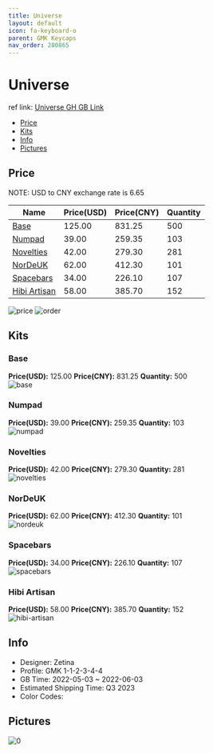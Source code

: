 ```yaml
---
title: Universe 
layout: default
icon: fa-keyboard-o
parent: GMK Keycaps
nav_order: 280865
---
```


# Universe 

ref link: [Universe GH GB Link]()

* [Price](#price)
* [Kits](#kits)
* [Info](#info)
* [Pictures](#pictures)

## Price

NOTE: USD to CNY exchange rate is 6.65

| Name          | Price(USD)   |  Price(CNY) | Quantity |
| ------------- | ------------ |  ---------- | -------- |
|[Base](#base)|125.00|831.25|500|
|[Numpad](#numpad)|39.00|259.35|103|
|[Novelties](#novelties)|42.00|279.30|281|
|[NorDeUK](#nordeuk)|62.00|412.30|101|
|[Spacebars](#spacebars)|34.00|226.10|107|
|[Hibi Artisan](#hibi-artisan)|58.00|385.70|152|

<img src="{{ 'assets/images/gmk-keycaps/Universe/price.png' | relative_url }}" alt="price" class="image featured">
<img src="{{ 'assets/images/gmk-keycaps/Universe/order.png' | relative_url }}" alt="order" class="image featured">

## Kits
### Base  
**Price(USD):** 125.00	**Price(CNY):** 831.25	**Quantity:** 500  
<img src="{{ 'assets/images/gmk-keycaps/Universe/kits_pics/base.png' | relative_url }}" alt="base" class="image featured">

### Numpad  
**Price(USD):** 39.00	**Price(CNY):** 259.35	**Quantity:** 103  
<img src="{{ 'assets/images/gmk-keycaps/Universe/kits_pics/numpad.png' | relative_url }}" alt="numpad" class="image featured">

### Novelties  
**Price(USD):** 42.00	**Price(CNY):** 279.30	**Quantity:** 281  
<img src="{{ 'assets/images/gmk-keycaps/Universe/kits_pics/novelties.png' | relative_url }}" alt="novelties" class="image featured">

### NorDeUK  
**Price(USD):** 62.00	**Price(CNY):** 412.30	**Quantity:** 101  
<img src="{{ 'assets/images/gmk-keycaps/Universe/kits_pics/nordeuk.png' | relative_url }}" alt="nordeuk" class="image featured">

### Spacebars  
**Price(USD):** 34.00	**Price(CNY):** 226.10	**Quantity:** 107  
<img src="{{ 'assets/images/gmk-keycaps/Universe/kits_pics/spacebars.png' | relative_url }}" alt="spacebars" class="image featured">

### Hibi Artisan  
**Price(USD):** 58.00	**Price(CNY):** 385.70	**Quantity:** 152  
<img src="{{ 'assets/images/gmk-keycaps/Universe/kits_pics/hibi-artisan.png' | relative_url }}" alt="hibi-artisan" class="image featured">

## Info
* Designer: Zetina  
* Profile: GMK 1-1-2-3-4-4  
* GB Time: 2022-05-03 ~ 2022-06-03  
* Estimated Shipping Time: Q3 2023  
* Color Codes:  


## Pictures  
<img src="{{ 'assets/images/gmk-keycaps/Universe/rendering_pics/0.jpg' | relative_url }}" alt="0" class="image featured">
